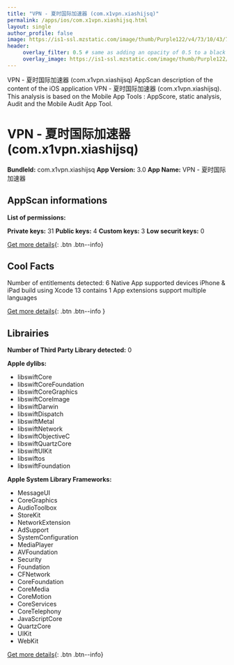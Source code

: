 ```yaml
---
title: "VPN - 夏时国际加速器 (com.x1vpn.xiashijsq)"
permalink: /apps/ios/com.x1vpn.xiashijsq.html
layout: single
author_profile: false
image: https://is1-ssl.mzstatic.com/image/thumb/Purple122/v4/73/10/43/7310437b-adf6-8aa3-c3a3-842f7be439cb/AppIcon-0-0-1x_U007emarketing-0-0-0-7-0-0-sRGB-0-0-0-GLES2_U002c0-512MB-85-220-0-0.png/512x512bb.jpg
header: 
     overlay_filter: 0.5 # same as adding an opacity of 0.5 to a black background
     overlay_image: https://is1-ssl.mzstatic.com/image/thumb/Purple122/v4/73/10/43/7310437b-adf6-8aa3-c3a3-842f7be439cb/AppIcon-0-0-1x_U007emarketing-0-0-0-7-0-0-sRGB-0-0-0-GLES2_U002c0-512MB-85-220-0-0.png/512x512bb.jpg
---
```

VPN - 夏时国际加速器 (com.x1vpn.xiashijsq) AppScan description of the content of the iOS application VPN - 夏时国际加速器 (com.x1vpn.xiashijsq). This analysis is based on the Mobile App Tools : AppScore, static analysis, Audit and the Mobile Audit App Tool.

# VPN - 夏时国际加速器 (com.x1vpn.xiashijsq)

**BundleId:** com.x1vpn.xiashijsq
**App Version:** 3.0
**App Name:** VPN - 夏时国际加速器


## AppScan informations 

**List of permissions:** 
  
  
**Private keys:** 31
**Public keys:** 4
**Custom keys:** 3
**Low securit keys:** 0
  
[Get more details](/pricing.html){: .btn .btn--info}

## Cool Facts

Number of entitlements detected: 6
Native App
supported devices iPhone & iPad
build using Xcode 13
contains 1 App extensions
support multiple languages
  
[Get more details](/pricing.html){: .btn .btn--info }

## Librairies 
**Number of Third Party Library detected:** 0


**Apple dylibs:**
- libswiftCore
- libswiftCoreFoundation
- libswiftCoreGraphics
- libswiftCoreImage
- libswiftDarwin
- libswiftDispatch
- libswiftMetal
- libswiftNetwork
- libswiftObjectiveC
- libswiftQuartzCore
- libswiftUIKit
- libswiftos
- libswiftFoundation


**Apple System Library Frameworks:**
- MessageUI
- CoreGraphics
- AudioToolbox
- StoreKit
- NetworkExtension
- AdSupport
- SystemConfiguration
- MediaPlayer
- AVFoundation
- Security
- Foundation
- CFNetwork
- CoreFoundation
- CoreMedia
- CoreMotion
- CoreServices
- CoreTelephony
- JavaScriptCore
- QuartzCore
- UIKit
- WebKit


  
[Get more details](/pricing.html){: .btn .btn--info}

